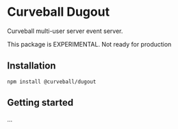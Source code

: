 Curveball Dugout
================

Curveball multi-user server event server.

This package is EXPERIMENTAL. Not ready for production

Installation
------------

    npm install @curveball/dugout


Getting started
---------------

...


[1]: https://github.com/curveball/dugout
